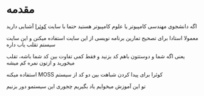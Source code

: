 # مقدمه
اگه دانشجوی مهندسی کامپیوتر یا علوم کامپیوتر هستید حتما با سایت [کوئرا](quera.ir) آشنایی دارید

معمولا استادا برای تصحیح تمارین برنامه نویسی از این سایت استفاده میکنن و این سایت سیستم تقلب یاب داره

یعنی اگه شما و دوستتون باهم کد بزنید و فقط کمی تفاوت بین کد شما باشه، تقلب میخورید و ازتون نمره کم میشه

استفاده میکنه MOSS کوئرا برای پیدا کردن شباهت بین دو کد از سیستم

تو این آموزش میخوایم یاد بگیریم چجوری این سیستمو دور بزنیم
